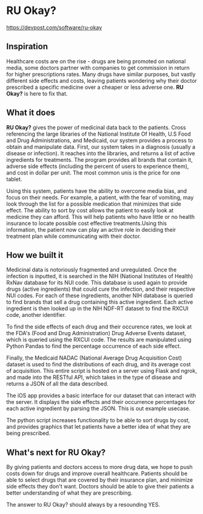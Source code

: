 # RU Okay?
https://devpost.com/software/ru-okay
## Inspiration
Healthcare costs are on the rise - drugs are being promoted on national media, some doctors partner with companies to get commission in return for higher prescriptions rates. Many drugs have similar purposes, but vastly different side effects and costs, leaving patients wondering why their doctor prescribed a specific medicine over a cheaper or less adverse one. **RU Okay?** is here to fix that.

## What it does
**RU Okay?** gives the power of medicinal data back to the patients. 
Cross referencing the large libraries of the National Institute Of Health, U.S Food and Drug Administrations, and Medicaid, our system provides a process to obtain and manipulate data. 
First, our system takes in a diagnosis (usually a disease or infection). It reaches into the libraries, and returns a list of active ingredients for treatments. The program provides all brands that contain it, adverse side effects (including the percent of users to experience them), and cost in dollar per unit. The most common unis is the price for one tablet.

Using this system, patients have the ability to overcome media bias, and focus on their needs. 
For example, a patient, with the fear of vomiting, may look through the list for a possible medication that minimizes that side effect. The ability to sort by cost allows the patient to easily look at medicine they can afford. This will help patients who have little or no health insurance to locate possible cost effective treatments.Using this information, the patient now can play an active role in deciding their treatment plan while communicating with their doctor. 

## How we built it
Medicinal data is notoriously fragmented and unregulated. Once the infection is inputted, it is searched in the NIH (National Institutes of Health) RxNav database for its NUI code. This database is used again to provide drugs (active ingredients) that could cure the infection, and their respective NUI codes. For each of these ingredients, another NIH database is queried to find brands that sell a drug containing this active ingredient. Each active ingredient is then looked up in the NIH NDF-RT dataset to find the RXCUI code, another identifier. 

To find the side effects of each drug and their occurence rates, we look at the FDA's (Food and Drug Administration) Drug Adverse Events dataset, which is queried using the RXCUI code. The results are manipulated using Python Pandas to find the percentage occurrence of each side effect.

Finally, the Medicaid NADAC (National Average Drug Acquisition Cost) dataset is used to find the distributions of each drug, and its average cost of acquisition. This entire script is hosted on a server using Flask and ngrok, and made into the RESTful API, which takes in the type of disease and returns a JSON of all the data described. 

The iOS app provides a basic interface for our dataset that can interact with the server. It displays the side effects and their occurrence percentages for each active ingredient by parsing the JSON. This is out example usecase.

The python script increases functionality to be able to sort drugs by cost, and provides graphics that let patients have a better idea of what they are being prescribed.

## What's next for RU Okay?
By giving patients and doctors access to more drug data, we hope to push costs down for drugs and improve overall healthcare. Patients should be able to select drugs that are covered by their insurance plan, and minimize side effects they don't want. Doctors should be able to give their patients a better understanding of what they are prescribing. 

The answer to RU Okay? should always by a resounding YES.
